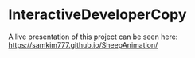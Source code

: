 # InteractiveDeveloperCopy
A live presentation of this project can be seen here: https://samkim777.github.io/SheepAnimation/
